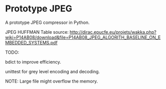 # Prototype JPEG

A prototype JPEG compressor in Python.

JPEG HUFFMAN Table source: http://dirac.epucfe.eu/projets/wakka.php?wiki=P14AB08/download&file=P14AB08_JPEG_ALGORITH_BASELINE_ON_EMBEDDED_SYSTEMS.pdf

TODO:

bdict to improve efficiency.

unittest for grey level encoding and decoding.

NOTE: Large file might overflow the memory.